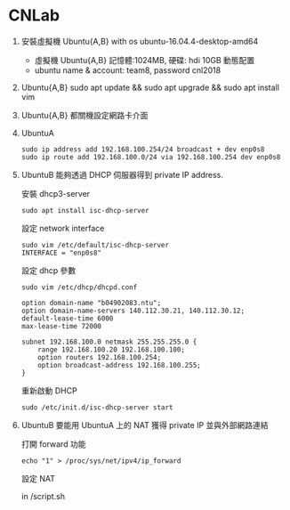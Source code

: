# CNLab

1.  安裝虛擬機 Ubuntu{A,B} with os ubuntu-16.04.4-desktop-amd64

    *   虛擬機 Ubuntu{A,B} 記憶體:1024MB, 硬碟: hdi 10GB 動態配置
    *   ubuntu name & account: team8, password cnl2018

2.  Ubuntu{A,B} sudo apt update && sudo apt upgrade && sudo apt install vim

3.  Ubuntu{A,B} 都關機設定網路卡介面

4.  UbuntuA

    ```
    sudo ip address add 192.168.100.254/24 broadcast + dev enp0s8 
    sudo ip route add 192.168.100.0/24 via 192.168.100.254 dev enp0s8
    ```

5.  UbuntuB 能夠透過 DHCP 伺服器得到 private IP address.

    安裝 dhcp3-server

    ```
    sudo apt install isc-dhcp-server
    ```

    設定 network interface

    ```
    sudo vim /etc/default/isc-dhcp-server
    INTERFACE = "enp0s8"
    ```

    設定 dhcp 參數

    ```
    sudo vim /etc/dhcp/dhcpd.conf

    option domain-name "b04902083.ntu";
    option domain-name-servers 140.112.30.21, 140.112.30.12;
    default-lease-time 6000
    max-lease-time 72000

    subnet 192.168.100.0 netmask 255.255.255.0 {
     	range 192.168.100.20 192.168.100.100;
     	option routers 192.168.100.254;
    	option broadcast-address 192.168.100.255;
    }
    ```

    重新啟動 DHCP

    ```
    sudo /etc/init.d/isc-dhcp-server start
    ```

6.  UbuntuB 要能用 UbuntuA 上的 NAT 獲得 private IP 並與外部網路連結

    打開 forward 功能

    ```
    echo "1" > /proc/sys/net/ipv4/ip_forward
    ```

    設定 NAT

    in /script.sh